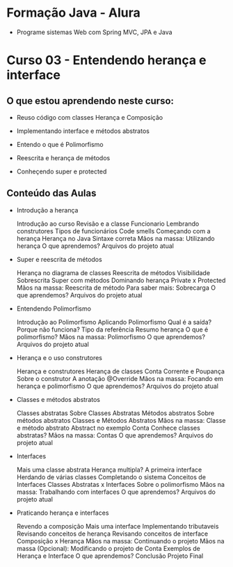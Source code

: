 # Formação Java - Alura
+ Programe sistemas Web com Spring MVC, JPA e Java

# Curso 03 - Entendendo herança e interface

## O que estou aprendendo neste curso:

+ Reuso código com classes Herança e Composição

+ Implementando interface e métodos abstratos

+ Entendo o que é Polimorfismo

+ Reescrita e herança de métodos

+ Conheçendo super e protected

## Conteúdo das Aulas

+ Introdução a herança 

    Introdução ao curso
    Revisão e a classe Funcionario
    Lembrando construtores
    Tipos de funcionários
    Code smells
    Começando com a herança
    Herança no Java
    Sintaxe correta
    Mãos na massa: Utilizando herança
    O que aprendemos?
    Arquivos do projeto atual

+ Super e reescrita de métodos

    Herança no diagrama de classes
    Reescrita de métodos
    Visibilidade
    Sobrescrita
    Super com métodos
    Dominando herança
    Private x Protected
    Mãos na massa: Reescrita de método
    Para saber mais: Sobrecarga
    O que aprendemos?
    Arquivos do projeto atual

+ Entendendo Polimorfismo

    Introdução ao Polimorfismo
    Aplicando Polimorfismo
    Qual é a saída?
    Porque não funciona?
    Tipo da referência
    Resumo herança
    O que é polimorfismo?
    Mãos na massa: Polimorfismo
    O que aprendemos?
    Arquivos do projeto atual

+ Herança e o uso construtores

    Herança e construtores
    Herança de classes
    Conta Corrente e Poupança
    Sobre o construtor
    A anotação @Override
    Mãos na massa: Focando em herança e polimorfismo
    O que aprendemos?
    Arquivos do projeto atual

+ Classes e métodos abstratos

    Classes abstratas
    Sobre Classes Abstratas
    Métodos abstratos
    Sobre métodos abstratos
    Classes e Métodos Abstratos
    Mãos na massa: Classe e método abstrato
    Abstract no exemplo Conta
    Conhece classes abstratas?
    Mãos na massa: Contas
    O que aprendemos?
    Arquivos do projeto atual

+ Interfaces

    Mais uma classe abstrata
    Herança multipla?
    A primeira interface
    Herdando de várias classes
    Completando o sistema
    Conceitos de Interfaces
    Classes Abstratas x Interfaces
    Sobre o polimorfismo
    Mãos na massa: Trabalhando com interfaces
    O que aprendemos?
    Arquivos do projeto atual

+ Praticando herança e interfaces

    Revendo a composição
    Mais uma interface
    Implementando tributaveis
    Revisando conceitos de herança
    Revisando conceitos de interface
    Composição x Herança
    Mãos na massa: Continuando o projeto
    Mãos na massa (Opcional): Modificando o projeto de Conta
    Exemplos de Herança e Interface
    O que aprendemos?
    Conclusão
    Projeto Final


